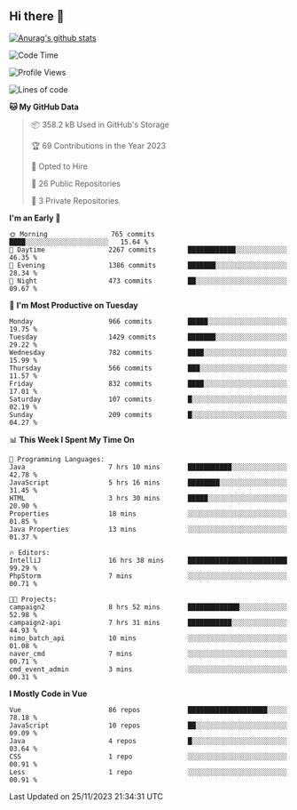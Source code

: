 ## Hi there 👋

[![Anurag's github stats](https://github-readme-stats.vercel.app/api?username=Songwonseok)](https://github.com/anuraghazra/github-readme-stats)



<!--START_SECTION:waka-->
![Code Time](http://img.shields.io/badge/Code%20Time-2%2C573%20hrs%2031%20mins-blue)

![Profile Views](http://img.shields.io/badge/Profile%20Views-0-blue)

![Lines of code](https://img.shields.io/badge/From%20Hello%20World%20I%27ve%20Written-34.8%20million%20lines%20of%20code-blue)

**🐱 My GitHub Data** 

> 📦 358.2 kB Used in GitHub's Storage 
 > 
> 🏆 69 Contributions in the Year 2023
 > 
> 💼 Opted to Hire
 > 
> 📜 26 Public Repositories 
 > 
> 🔑 3 Private Repositories 
 > 
**I'm an Early 🐤** 

```text
🌞 Morning                765 commits         ████░░░░░░░░░░░░░░░░░░░░░   15.64 % 
🌆 Daytime                2267 commits        ████████████░░░░░░░░░░░░░   46.35 % 
🌃 Evening                1386 commits        ███████░░░░░░░░░░░░░░░░░░   28.34 % 
🌙 Night                  473 commits         ██░░░░░░░░░░░░░░░░░░░░░░░   09.67 % 
```
📅 **I'm Most Productive on Tuesday** 

```text
Monday                   966 commits         █████░░░░░░░░░░░░░░░░░░░░   19.75 % 
Tuesday                  1429 commits        ███████░░░░░░░░░░░░░░░░░░   29.22 % 
Wednesday                782 commits         ████░░░░░░░░░░░░░░░░░░░░░   15.99 % 
Thursday                 566 commits         ███░░░░░░░░░░░░░░░░░░░░░░   11.57 % 
Friday                   832 commits         ████░░░░░░░░░░░░░░░░░░░░░   17.01 % 
Saturday                 107 commits         █░░░░░░░░░░░░░░░░░░░░░░░░   02.19 % 
Sunday                   209 commits         █░░░░░░░░░░░░░░░░░░░░░░░░   04.27 % 
```


📊 **This Week I Spent My Time On** 

```text
💬 Programming Languages: 
Java                     7 hrs 10 mins       ███████████░░░░░░░░░░░░░░   42.78 % 
JavaScript               5 hrs 16 mins       ████████░░░░░░░░░░░░░░░░░   31.45 % 
HTML                     3 hrs 30 mins       █████░░░░░░░░░░░░░░░░░░░░   20.90 % 
Properties               18 mins             ░░░░░░░░░░░░░░░░░░░░░░░░░   01.85 % 
Java Properties          13 mins             ░░░░░░░░░░░░░░░░░░░░░░░░░   01.37 % 

🔥 Editors: 
IntelliJ                 16 hrs 38 mins      █████████████████████████   99.29 % 
PhpStorm                 7 mins              ░░░░░░░░░░░░░░░░░░░░░░░░░   00.71 % 

🐱‍💻 Projects: 
campaign2                8 hrs 52 mins       █████████████░░░░░░░░░░░░   52.98 % 
campaign2-api            7 hrs 31 mins       ███████████░░░░░░░░░░░░░░   44.93 % 
nimo_batch_api           10 mins             ░░░░░░░░░░░░░░░░░░░░░░░░░   01.08 % 
naver_cmd                7 mins              ░░░░░░░░░░░░░░░░░░░░░░░░░   00.71 % 
cmd_event_admin          3 mins              ░░░░░░░░░░░░░░░░░░░░░░░░░   00.31 % 
```

**I Mostly Code in Vue** 

```text
Vue                      86 repos            ████████████████████░░░░░   78.18 % 
JavaScript               10 repos            ██░░░░░░░░░░░░░░░░░░░░░░░   09.09 % 
Java                     4 repos             █░░░░░░░░░░░░░░░░░░░░░░░░   03.64 % 
CSS                      1 repo              ░░░░░░░░░░░░░░░░░░░░░░░░░   00.91 % 
Less                     1 repo              ░░░░░░░░░░░░░░░░░░░░░░░░░   00.91 % 
```




 Last Updated on 25/11/2023 21:34:31 UTC
<!--END_SECTION:waka-->

